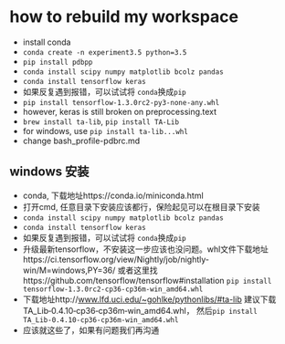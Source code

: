 # how to rebuild my workspace

- install conda
- `conda create -n experiment3.5 python=3.5`
- `pip install pdbpp`
- `conda install scipy numpy matplotlib bcolz pandas`
- `conda install tensorflow keras`
- 如果反复遇到报错，可以试试将 `conda`换成`pip`
- `pip install tensorflow-1.3.0rc2-py3-none-any.whl`
- however, keras is still broken on preprocessing.text
- `brew install ta-lib`, `pip install TA-Lib`
- for windows, use `pip install ta-lib...whl`
- change bash_profile-pdbrc.md

## windows 安装
- conda, 下载地址https://conda.io/miniconda.html
- 打开cmd, 任意目录下安装应该都行，保险起见可以在根目录下安装
- `conda install scipy numpy matplotlib bcolz pandas`
- `conda install tensorflow keras`
- 如果反复遇到报错，可以试试将 `conda`换成`pip`
- 升级最新tensorflow，不安装这一步应该也没问题。whl文件下载地址https://ci.tensorflow.org/view/Nightly/job/nightly-win/M=windows,PY=36/ 或者这里找https://github.com/tensorflow/tensorflow#installation
`pip install tensorflow-1.3.0rc2-cp36-cp36m-win_amd64.whl`
- 下载地址http://www.lfd.uci.edu/~gohlke/pythonlibs/#ta-lib 建议下载TA_Lib‑0.4.10‑cp36‑cp36m‑win_amd64.whl， 然后`pip install TA_Lib‑0.4.10‑cp36‑cp36m‑win_amd64.whl`
- 应该就这些了，如果有问题我们再沟通
